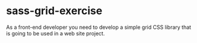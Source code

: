 # sass-grid-exercise
As a front-end developer you need to develop a simple grid CSS library that is  going to be used in a web site project. 
